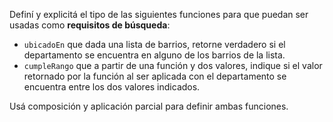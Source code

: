Definí y explicitá el tipo de las siguientes funciones para que puedan ser usadas como **requisitos de búsqueda**:

* ```ubicadoEn``` que dada una lista de barrios, retorne verdadero si el departamento se encuentra en alguno de los barrios de la lista.
* ```cumpleRango``` que a partir de una función y dos valores, indique si el valor retornado por la función al ser aplicada con el departamento se encuentra entre los dos valores indicados.

Usá composición y aplicación parcial para definir ambas funciones.